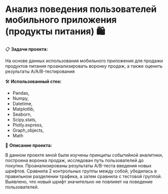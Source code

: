 # Анализ поведения пользователей мобильного приложения (продукты питания) 🛍

📋 __Задачи проекта:__

На основе данных использования мобильного приложения для продажи продуктов питания проанализировать воронку продаж, а также оценить результаты A/A/B-тестирования 

🛠 __Использованный стек:__ 
- Pandas,
- Numpy,
- Datetime,
- Matplotlib,
- Seaborn,
- Scipy.stats,
- Plotly.express,
- Graph_objects,
- Math 

📜 __Описание проекта:__

В данном проекте мной были изучены принципы событийной аналитики, построена воронка продаж, исследован путь пользователей до покупки. Проанализированы результаты A/B-теста введения новых шрифтов. Сравнила 2 контрольных группы между собой, убедилась в правильном разделении трафика, а затем сравнила с тестовой группой. Выявлено, что новый шрифт значительно не повлияет на поведение пользователей.
